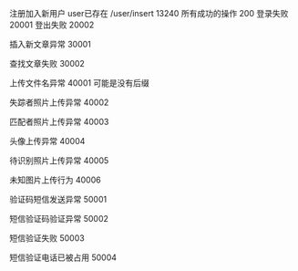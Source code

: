 注册加入新用户 user已存在 /user/insert 13240
所有成功的操作 200
登录失败  20001
登出失败  20002

插入新文章异常 30001

查找文章失败 30002

上传文件名异常 40001 可能是没有后缀

失踪者照片上传异常 40002

匹配者照片上传异常 40003

头像上传异常 40004

待识别照片上传异常 40005

未知图片上传行为 40006

验证码短信发送异常 50001

短信验证码验证异常 50002

短信验证失败 50003

短信验证电话已被占用 50004